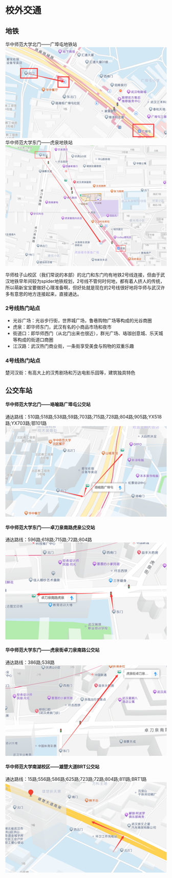 # 校外交通
## 地铁
华中师范大学北门——广埠屯地铁站
![](../public/foto/divertir/北门地铁.png)
华中师范大学东门——虎泉地铁站
![](../public/foto/divertir/东门地铁.png)

华师桂子山校区（我们常说的本部）的北门和东门均有地铁2号线连接，但由于武汉地铁早年间较为spider地铁规划，2号线不管何时何地，都有着人挤人的传统，所以萌新宝宝要做好心理准备啊，但好处就是现在的2号线很好地将华师与武汉许多有意思的地方连接起来，直接通达。

### 2号线热门站点
- 光谷广场：光谷步行街，世界城广场，鲁巷购物广场等构成的光谷商圈
- 虎泉：即华师东门，武汉有名的小商品市场和夜市
- 街道口：即华师西门（从北门出来也很近），群光广场、珞珈创意城、乐天城等构成的街道口商圈
- 江汉路：武汉热门商业街，一条街享受美食与购物的双重乐趣

### 4号线热门站点
楚河汉街：有高大上的汉秀剧场和万达电影乐园等，建筑独具特色

## 公交车站
#### 华中师范大学北门——珞喻路广埠屯公交站
通达路线：510路;518路;538路;59路;703路;715路;728路;804路;905路;YX518路;YX703路;鄂101路
![](../public/foto/divertir/北门公交.png)

#### 华中师范大学东门——卓刀泉南路虎泉公交站
通达路线：596路;618路;715路;72路;804路
![](../public/foto/divertir/东门公交北.png)

#### 华中师范大学东门——虎泉街卓刀泉南路公交站
通达路线：386路;538路
![](../public/foto/divertir/东门公交东.png)

#### 华中师范大学南湖校区——雄楚大道BRT公交站
通达路线：15路;556路;586路;625路;723路;72路;804路;811路;BRT1路
![](../public/foto/divertir/南湖公交.png)